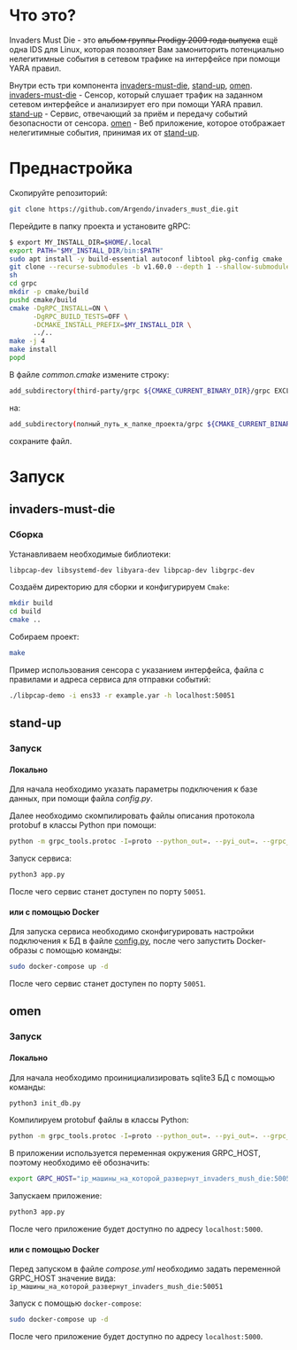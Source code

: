 # Что это?
Invaders Must Die - это ~~альбом группы Prodigy 2009 года выпуска~~ ещё одна IDS для Linux, которая позволяет Вам замониторить потенциально нелегитимные события в сетевом трафике на интерфейсе при помощи YARA правил.

Внутри есть три компонента [invaders-must-die](#invaders-must-die), [stand-up](#stand-up), [omen](#omen).
[invaders-must-die](#invaders-must-die) - Сенсор, который слушает трафик на заданном сетевом интерфейсе и анализирует его при помощи YARA правил. 
[stand-up](#stand-up) - Сервис, отвечающий за приём и передачу событий безопасности от сенсора.
[omen](#omen) - Веб приложение, которое отображает нелегитимные события, принимая их от [stand-up](#stand-up).

# Преднастройка

Скопируйте репозиторий:

```bash
git clone https://github.com/Argendo/invaders_must_die.git
```

Перейдите в папку проекта и установите gRPC:

```bash
$ export MY_INSTALL_DIR=$HOME/.local
export PATH="$MY_INSTALL_DIR/bin:$PATH"
sudo apt install -y build-essential autoconf libtool pkg-config cmake
git clone --recurse-submodules -b v1.60.0 --depth 1 --shallow-submodules https://github.com/grpc/grpc
sh
cd grpc
mkdir -p cmake/build
pushd cmake/build
cmake -DgRPC_INSTALL=ON \
      -DgRPC_BUILD_TESTS=OFF \
      -DCMAKE_INSTALL_PREFIX=$MY_INSTALL_DIR \
      ../..
make -j 4
make install
popd
```

В файле *common.cmake* измените строку:

```bash
add_subdirectory(third-party/grpc ${CMAKE_CURRENT_BINARY_DIR}/grpc EXCLUDE_FROM_ALL)
```

на:

```bash
add_subdirectory(полный_путь_к_папке_проекта/grpc ${CMAKE_CURRENT_BINARY_DIR}/grpc EXCLUDE_FROM_ALL)
```

сохраните файл.
# Запуск
## invaders-must-die

### Сборка

Устанавливаем необходимые библиотеки:

```bash
libpcap-dev libsystemd-dev libyara-dev libpcap-dev libgrpc-dev
```

Создаём директорию для сборки и конфигурируем `Cmake`:

```bash
mkdir build
cd build
cmake ..
```

Собираем проект:

```bash
make
```

Пример использования сенсора с указанием интерфейса, файла с правилами и адреса сервиса для отправки событий:

```bash
./libpcap-demo -i ens33 -r example.yar -h localhost:50051
```

## stand-up

### Запуск

#### Локально
Для начала необходимо указать параметры подключения к базе данных, при помощи файла *config.py*.

Далее необходимо скомпилировать файлы описания протокола protobuf в классы Python при помощи:

```bash
python -m grpc_tools.protoc -I=proto --python_out=. --pyi_out=. --grpc_python_out=. proto/alert.proto
```

Запуск сервиса:

```bash
python3 app.py
```

После чего сервис станет доступен по порту `50051`.

#### или с помощью Docker

Для запуска сервиса необходимо сконфигурировать настройки подключения к БД в файле [config.py](config.py), после чего запустить Docker-образы с помощью команды:

```bash
sudo docker-compose up -d
```

После чего сервис станет доступен по порту `50051`.

## omen

### Запуск

#### Локально

Для начала необходимо проинициализировать sqlite3 БД с помощью команды:

```bash
python3 init_db.py
```

Компилируем protobuf файлы в классы Python:

```bash
python -m grpc_tools.protoc -I=proto --python_out=. --pyi_out=. --grpc_python_out=. proto/alert.proto
```

В приложении используется переменная окружения GRPC_HOST, поэтому необходимо её обозначить:

```bash
export GRPC_HOST="ip_машины_на_которой_развернут_invaders_mush_die:50051"
```

Запускаем приложение:

```bash
python3 app.py
```

После чего приложение будет доступно по адресу `localhost:5000`.

#### или с помощью Docker

Перед запуском в файле *compose.yml* необходимо задать переменной GRPC_HOST значение вида: `ip_машины_на_которой_развернут_invaders_mush_die:50051`

Запуск с помощью `docker-compose`:

```bash
sudo docker-compose up -d
```

После чего приложение будет доступно по адресу `localhost:5000`.
